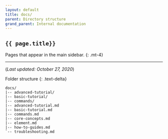 ```yaml
---
layout: default
title: docs/
parent: Directory structure
grand_parent: Internal documentation
---
```


## `{{ page.title}} `
Pages that appear in the main sidebar.
{: .mt-4}

---

(*Last updated: October 27, 2020*)

Folder structure
{: .text-delta}

```treeview
docs/
|-- advanced-tutorial/
|-- basic-tutorial/
|-- commands/
|-- advanced-tutorial.md
|-- basic-tutorial.md
|-- commands.md
|-- core-concepts.md
|-- element.md
|-- how-to-guides.md
`-- troubleshooting.md
 ```